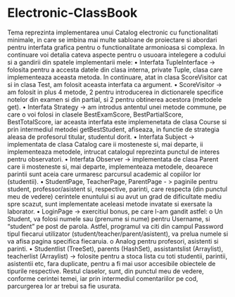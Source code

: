 # Electronic-ClassBook

  Tema reprezinta implementarea unui Catalog electronic cu functionalitati minimale, in care se imbina
mai multe sabloane de proiectare si abordari pentru interfata grafica pentru o functionalitate
armonioasa si complexa.
  In continuare voi detalia cateva aspecte pentru o usuoara intelegere a codului si a gandirii din spatele
implementarii mele:
  • Interfata TupleInterface -> folosita pentru a accesta datele din clasa interna, private
Tuple, clasa care implementeaza aceasta metoda. In continuare, atat in clasa ScoreVisitor
cat si in clasa Test, am folosit aceasta interfata ca argument.
  • ScoreVisitor -> am folosit in plus 4 metode, 2 pentru introducerea in dictionarele
specifice notelor din examen si din partial, si 2 pentru obtinerea acestora (metodele get).
  • Interfata Strategy -> am introdus antentul unei metode commune, pe care o voi folosi
in clasele BestExamScore, BestPartialScore, BestTotalScore, iar aceasta interfata este
implemenetata de clasa Course si prin intermediul metodei getBestStudent, afiseaza, in
functie de strategia aleasa de profesorul titular, studentul dorit.
  • Interfata Subject -> implementata de clasa Catalog care ii mosteneste si, mai departe,
ii implementeaza metodele, intrucat catalogul reprezinta punctul de interes pentru
observatori.
  • Interfata Observer -> implementata de clasa Parent care ii mosteneste si, mai departe,
implementeaza metodele, deoarece parintii sunt aceia care urmaresc parcursul academic
al copiilor lor (studentii).
  • StudentPage, TeacherPage, ParentPage - > paginile pentru student,
professor/asistent si, respective, parinti, care respecta (din punctul meu de vedere)
cerintele enuntului si au avut un grad de dificultate mediu spre scazut, sunt implementate
aceleasi metode invatate si exersate la laborator.
  • LoginPage -> exercitiul bonus, pe care l-am gandit astfel:
o Un Student, va folosi numele sau (prenume si nume) pentru Username, si “student”
pe post de parola. Astfel, programul va citi din campul Password tipul fiecarui
utilizator (student/teacher/parent/asistent), va prelua numele si va afisa pagina
specifica fiecaruia.
  o Analog pentru profesori, asistenti si parinti.
  • Studentlist (TreeSet), parents (HashSet), assistantslist (Arraylist), teacherlist
(Arraylist) -> folosite pentru a stoca lista cu toti studentii, parintii, asistentii etc, fara
duplicate, pentru a fi mai usor accesibile obiectele de tipurile respective.
  Restul claselor, sunt, din punctul meu de vedere, conforme cerintei temei, iar prin intermediul
comentariilor pe cod, parcurgerea lor ar trebui sa fie usurata.
